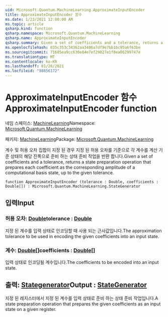 ```yaml
---
uid: Microsoft.Quantum.MachineLearning.ApproximateInputEncoder
title: ApproximateInputEncoder 함수
ms.date: 1/23/2021 12:00:00 AM
ms.topic: article
qsharp.kind: function
qsharp.namespace: Microsoft.Quantum.MachineLearning
qsharp.name: ApproximateInputEncoder
qsharp.summary: Given a set of coefficients and a tolerance, returns a state preparation operation that prepares each coefficient as the corresponding amplitude of a computational basis state, up to the given tolerance.
ms.openlocfilehash: 035c353c34362aa3486a7df9e7bb1bc95a6f63be
ms.sourcegitcommit: 71605ea9cc630e84e7ef29027e1f0ea06299747e
ms.translationtype: MT
ms.contentlocale: ko-KR
ms.lasthandoff: 01/26/2021
ms.locfileid: "98856172"
---
```

# <a name="approximateinputencoder-function"></a><span data-ttu-id="38c45-102">ApproximateInputEncoder 함수</span><span class="sxs-lookup"><span data-stu-id="38c45-102">ApproximateInputEncoder function</span></span>

<span data-ttu-id="38c45-103">네임 스페이스: [MachineLearning](xref:Microsoft.Quantum.MachineLearning)</span><span class="sxs-lookup"><span data-stu-id="38c45-103">Namespace: [Microsoft.Quantum.MachineLearning](xref:Microsoft.Quantum.MachineLearning)</span></span>

<span data-ttu-id="38c45-104">패키지: [MachineLearning](https://nuget.org/packages/Microsoft.Quantum.MachineLearning)</span><span class="sxs-lookup"><span data-stu-id="38c45-104">Package: [Microsoft.Quantum.MachineLearning](https://nuget.org/packages/Microsoft.Quantum.MachineLearning)</span></span>


<span data-ttu-id="38c45-105">계수 및 허용 오차 집합이 지정 된 경우 지정 된 허용 오차를 기준으로 각 계수를 계산 기준 상태의 해당 진폭으로 준비 하는 상태 준비 작업을 반환 합니다.</span><span class="sxs-lookup"><span data-stu-id="38c45-105">Given a set of coefficients and a tolerance, returns a state preparation operation that prepares each coefficient as the corresponding amplitude of a computational basis state, up to the given tolerance.</span></span>

```qsharp
function ApproximateInputEncoder (tolerance : Double, coefficients : Double[]) : Microsoft.Quantum.MachineLearning.StateGenerator
```


## <a name="input"></a><span data-ttu-id="38c45-106">입력</span><span class="sxs-lookup"><span data-stu-id="38c45-106">Input</span></span>

### <a name="tolerance--double"></a><span data-ttu-id="38c45-107">허용 오차: [Double](xref:microsoft.quantum.lang-ref.double)</span><span class="sxs-lookup"><span data-stu-id="38c45-107">tolerance : [Double](xref:microsoft.quantum.lang-ref.double)</span></span>

<span data-ttu-id="38c45-108">지정 된 계수를 입력 상태로 인코딩할 때 사용 되는 근사값입니다.</span><span class="sxs-lookup"><span data-stu-id="38c45-108">The approximation tolerance to be used in encoding the given coefficients into an input state.</span></span>


### <a name="coefficients--double"></a><span data-ttu-id="38c45-109">계수: [Double](xref:microsoft.quantum.lang-ref.double)[]</span><span class="sxs-lookup"><span data-stu-id="38c45-109">coefficients : [Double](xref:microsoft.quantum.lang-ref.double)[]</span></span>

<span data-ttu-id="38c45-110">입력 상태로 인코딩될 계수입니다.</span><span class="sxs-lookup"><span data-stu-id="38c45-110">The coefficients to be encoded into an input state.</span></span>



## <a name="output--stategenerator"></a><span data-ttu-id="38c45-111">출력: [Stategenerator](xref:Microsoft.Quantum.MachineLearning.StateGenerator)</span><span class="sxs-lookup"><span data-stu-id="38c45-111">Output : [StateGenerator](xref:Microsoft.Quantum.MachineLearning.StateGenerator)</span></span>

<span data-ttu-id="38c45-112">지정 된 레지스터에서 지정 된 계수를 입력 상태로 준비 하는 상태 준비 작업입니다.</span><span class="sxs-lookup"><span data-stu-id="38c45-112">A state preparation operation that prepares the given coefficients as an input state on a given register.</span></span>